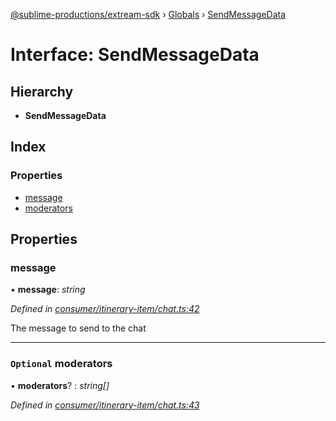 [@sublime-productions/extream-sdk](../README.md) › [Globals](../globals.md) › [SendMessageData](sendmessagedata.md)

# Interface: SendMessageData

## Hierarchy

* **SendMessageData**

## Index

### Properties

* [message](sendmessagedata.md#message)
* [moderators](sendmessagedata.md#optional-moderators)

## Properties

###  message

• **message**: *string*

*Defined in [consumer/itinerary-item/chat.ts:42](https://github.com/Extream-SaaS/ex-sdk/blob/936e0b7/src/consumer/itinerary-item/chat.ts#L42)*

The message to send to the chat

___

### `Optional` moderators

• **moderators**? : *string[]*

*Defined in [consumer/itinerary-item/chat.ts:43](https://github.com/Extream-SaaS/ex-sdk/blob/936e0b7/src/consumer/itinerary-item/chat.ts#L43)*
